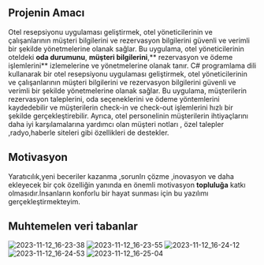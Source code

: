 ## Projenin Amacı 
Otel resepsiyonu uygulaması geliştirmek, otel yöneticilerinin ve çalışanlarının müşteri bilgilerini ve rezervasyon bilgilerini güvenli ve verimli bir şekilde yönetmelerine olanak sağlar. Bu uygulama, otel yöneticilerinin oteldeki **oda durumunu**, **müşteri bilgilerini**,** rezervasyon ve ödeme işlemlerini** izlemelerine ve yönetmelerine olanak tanır.
C# programlama dili kullanarak bir otel resepsiyonu uygulaması geliştirmek, otel yöneticilerinin ve çalışanlarının müşteri bilgilerini ve rezervasyon bilgilerini güvenli ve verimli bir şekilde yönetmelerine olanak sağlar. Bu uygulama, müşterilerin rezervasyon taleplerini, oda seçeneklerini ve ödeme yöntemlerini kaydedebilir ve müşterilerin check-in ve check-out işlemlerini hızlı bir şekilde gerçekleştirebilir. Ayrıca, otel personelinin müşterilerin ihtiyaçlarını daha iyi karşılamalarına yardımcı olan müşteri notları , özel talepler ,radyo,haberle siteleri  gibi özellikleri de destekler.

## Motivasyon
Yaratıcılık,yeni beceriler kazanma ,sorunlrı çözme ,inovasyon  ve daha ekleyecek bir çok özelliğin yanında en önemli  motivasyon **topluluğa** katkı olmasıdır.İnsanların konforlu bir hayat sunması için  bu yazılımı gerçekleştirmekteyim. 

## Muhtemelen veri tabanlar

![2023-11-12_16-23-38](https://github.com/SevimBusraGul78/Otel-kay-t-personel/assets/116757374/ef3f3edb-b4d3-43f5-9851-114ca07dc190)
![2023-11-12_16-23-55](https://github.com/SevimBusraGul78/Otel-kay-t-personel/assets/116757374/2fb7f49b-46c0-4787-8875-76fbf36e49de)
![2023-11-12_16-24-12](https://github.com/SevimBusraGul78/Otel-kay-t-personel/assets/116757374/201142ce-c822-40cb-a05a-2f8b1d981dc3)
![2023-11-12_16-24-53](https://github.com/SevimBusraGul78/Otel-kay-t-personel/assets/116757374/9ebb14b6-9771-49c5-9904-c0aa1c310852)
![2023-11-12_16-25-04](https://github.com/SevimBusraGul78/Otel-kay-t-personel/assets/116757374/c2c33b70-bda4-4b69-8d2d-17a729aeb621)



